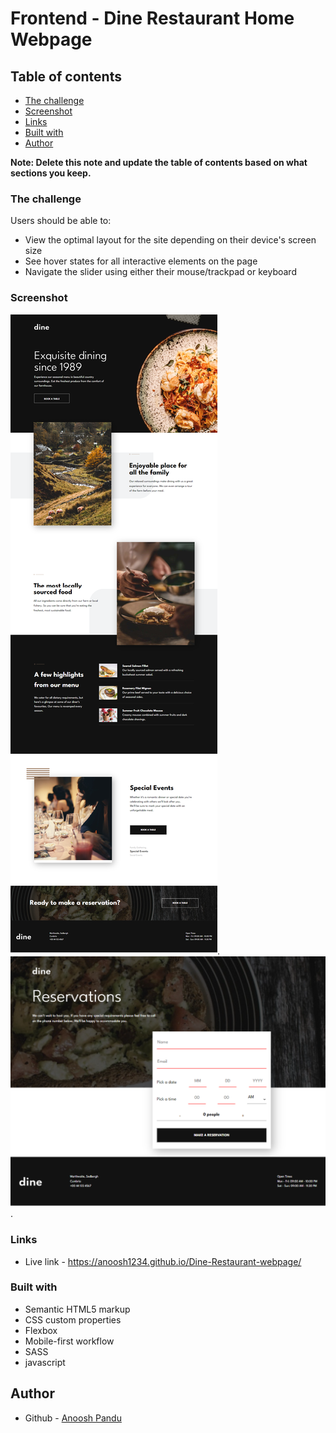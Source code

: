# Frontend - Dine Restaurant Home Webpage 

## Table of contents

- [The challenge](#the-challenge)
- [Screenshot](#screenshot)
- [Links](#links)
- [Built with](#built-with)
- [Author](#author)

**Note: Delete this note and update the table of contents based on what sections you keep.**

### The challenge

Users should be able to:

- View the optimal layout for the site depending on their device's screen size
- See hover states for all interactive elements on the page
- Navigate the slider using either their mouse/trackpad or keyboard

### Screenshot

![screenshot of the website homepage](./Dine-Website.png).
![screenshot of the website booking page](./Dine-Website-booking-page.png).

### Links

- Live link - https://anoosh1234.github.io/Dine-Restaurant-webpage/
   

### Built with

- Semantic HTML5 markup
- CSS custom properties
- Flexbox
- Mobile-first workflow
- SASS
- javascript

## Author

- Github - [Anoosh Pandu](https://github.com/Anoosh1234)

